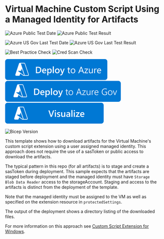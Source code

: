 # Virtual Machine Custom Script Using a Managed Identity for Artifacts

![Azure Public Test Date](https://azurequickstartsservice.blob.core.windows.net/badges/demos/vm-cse-msi/PublicLastTestDate.svg)
![Azure Public Test Result](https://azurequickstartsservice.blob.core.windows.net/badges/demos/vm-cse-msi/PublicDeployment.svg)

![Azure US Gov Last Test Date](https://azurequickstartsservice.blob.core.windows.net/badges/demos/vm-cse-msi/FairfaxLastTestDate.svg)
![Azure US Gov Last Test Result](https://azurequickstartsservice.blob.core.windows.net/badges/demos/vm-cse-msi/FairfaxDeployment.svg)

![Best Practice Check](https://azurequickstartsservice.blob.core.windows.net/badges/demos/vm-cse-msi/BestPracticeResult.svg)
![Cred Scan Check](https://azurequickstartsservice.blob.core.windows.net/badges/demos/vm-cse-msi/CredScanResult.svg)

[![Deploy To Azure](https://raw.githubusercontent.com/Azure/azure-quickstart-templates/master/1-CONTRIBUTION-GUIDE/images/deploytoazure.svg?sanitize=true)](https://portal.azure.com/#create/Microsoft.Template/uri/https%3A%2F%2Fraw.githubusercontent.com%2FAzure%2Fazure-quickstart-templates%2Fmaster%2Fdemos%2Fvm-cse-msi%2Fazuredeploy.json)
[![Deploy To Azure US Gov](https://raw.githubusercontent.com/Azure/azure-quickstart-templates/master/1-CONTRIBUTION-GUIDE/images/deploytoazuregov.svg?sanitize=true)](https://portal.azure.us/#create/Microsoft.Template/uri/https%3A%2F%2Fraw.githubusercontent.com%2FAzure%2Fazure-quickstart-templates%2Fmaster%2Fdemos%2Fvm-cse-msi%2Fazuredeploy.json)
[![Visualize](https://raw.githubusercontent.com/Azure/azure-quickstart-templates/master/1-CONTRIBUTION-GUIDE/images/visualizebutton.svg?sanitize=true)](http://armviz.io/#/?load=https%3A%2F%2Fraw.githubusercontent.com%2FAzure%2Fazure-quickstart-templates%2Fmaster%2Fdemos%2Fvm-cse-msi%2Fazuredeploy.json)

![Bicep Version](https://azurequickstartsservice.blob.core.windows.net/badges/demos/vm-cse-msi/BicepVersion.svg)

This template shows how to download artifacts for the Virtual Machine's custom script extension using a user assigned managed identity.  This approach does not require the use of a sasToken or public access to download the artifacts.

The typical pattern in this repo (for all artifacts) is to stage and create a sasToken during deployment.  This sample expects that the artifacts are staged before deployment and the managed identity must have ```Storage Blob Data Reader``` access to the storageAccount.  Staging and access to the artifacts is distinct from the deployment of the template.

Note that the managed identity must be assigned to the VM as well as specified on the extension resource in ```protectedSettings```.

The output of the deployment shows a directory listing of the downloaded files.

For more information on this approach see [Custom Script Extension for Windows](https://docs.microsoft.com/en-us/azure/virtual-machines/extensions/custom-script-windows#property-managedidentity).

